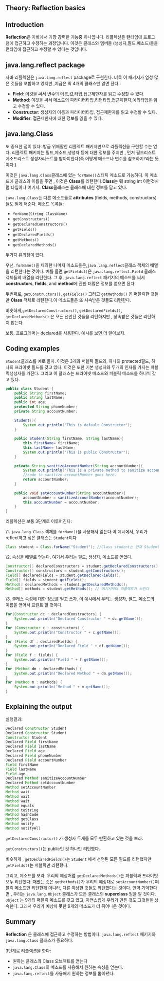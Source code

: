 ## Theory: Reflection basics



## Introduction

**Reflection**은 자바에서 가장 강력한 기능중 하나입니다. 리플렉션은 런타임에 프로그램에 접근하고 수정하는 과정입니다. 이것은 클래스와 멤버들 (생성자,필드,메소드)들을 런타임에 접근하고 수정할 수 있다는 것입니다.



## java.lang.reflect package

자바 리플렉션은 `java.lang.reflect` package로 구현한다. 비록 이 패키지가 엄청 많은 것들을 포함하고 있지만 ,지금은 딱 4개의 클래스만 알면 된다 : 

- **Field**: 이것을 써서 변수의 이름,값,타입,접근제한자를 읽고 수정할 수 있다.
- **Method**: 이것을 써서 메소드의 파라미터타입,리턴타입,접근제한자,예외타입을 읽고 수정할 수 있다.
- **Constructor**: 생성자의 이름과 파라미터타입, 접근제한자를 읽고 수정할 수 있다.
- **Modifier**: 접근제한자에 대한 정보를 읽을 수 있다.

## java.lang.Class

또 중요한 점이 있다. 방금 위에말한 리플렉트 패키지만으로 리플렉션을 구현할 수는 없다. 리플렉트 패키지는 필드,메소드,생성자 등에 대한 정보를 주지만 , 먼저 필드리스트 메소드리스트 생성자리스트를 받아야한다(즉 어떻게 메소드나 변수를 참조하지?라는 뜻이다.).

이것은 `java.lang.Class`클래스에 있는 `forName()`스태틱 메소드로 가능하다. 이 메소드에 클래스의 이름을 주면 , 이것은 **Class**를 리턴한다.**Class**는 뭐 string int 이런것처럼 타입이다 여기서. **Class**클래스는 클래스에 대한 정보를 담고 있다.

`java.lang.Class`는 다른 메소드들로 **attributes** (fields, methods, constructors)들도 얻게 해준다. 메소드 목록들:

- `forName(String ClassName)`
- `getConstructors()`
- `getDeclaredConstructors()`
- `getFields()`
- `getDeclaredFields()`
- `getMethods()`
- `getDeclaredMethods()`

두가지 유의점이 있다.

우선,  `forName()`을 제외한 나머지 메소드들은,`java.lang.reflect`클래스 객체의 배열을 리턴한다는 것이다. 예를 들면  `getFields()`은 `java.lang.reflect.Field` 클래스 객체들의 배열을 리턴한다. 그 후, `java.lang.reflect` 패키지의 메소드를 써서  **constructors**, **fields**, and **method**에 관한 더많은 정보를 얻으면 된다.

두번째로, `getConstructors()`, `getFields()` 그리고 `getMethods()` 은 퍼블릭한 것들만 **Class** 객체로 리턴한다.이 메소드들은 또 사속받은 것들도 리턴한다.

비슷하게,`getDeclaredConstructors()`, `getDeclaredFields()`, `getDeclaredMethods()` 은 모든 선언된 것들을 리턴하지만 , 상속받은 것들은 리턴하지 않는다.

보통,  프로그래머는 declared를 사용한다. 예시를 보면 더 알아보자.

## Coding examples

`Student`클래스를 예로 들자. 이것은 3개의 퍼블릭 필드와, 하나의 protected필드, 하나의 프라이빗 필드를 갖고 있다. 이것은 또한 기본 생성자와 두개의 인자를 가지는 퍼블릭생성자를 가진다. 그리고 이 클래스는 프라이빗 메소드와 퍼블릭 메소드를 하나씩 갖고 있다.

```java
public class Student {
    public String firstName;
    public String lastName;
    public int age;
    protected String phoneNumber;
    private String accountNumber;
    
    Student(){
        System.out.println("This is default Constructor");
    }
    
    public Student(String firstName, String lastName){
        this.firstName= firstName;
        this.lastName= lastName;
        System.out.println("This is public Constructor");
    }
    
    private String sanitizeAccountNumber(String accountNumber){
        System.out.println("This is a private method to sanitize account number");
        //code to sanitize accountNumber goes here. 
        return accountNumber;
    }
    
    public void setAccountNumber(String accountNumber){
        accountNumber = sanitizeAccountNumber(accountNumber);
        this.accountNumber = accountNumber;
    }
}
```

리플렉션은 보통 3단계로 이루어진다:

\1.  `java.lang.Class` 객체를  `forName()`을 사용해서 얻는다.이 예시에서, 우리가 reflect하고 싶은 클래스는 `Student`이다

```java
Class student = Class.forName("Student"); //Class student는 현재 Student클래스 이다.
```

\2. 속성을 배열로 얻는다. 여기서 우리는 필드, 생성자, 메소드를 얻었다.

```java
Constructor[] declaredConstructors = student.getDeclaredConstructors();
Constructor[] constructors = student.getConstructors();
Field[] declaredFields = student.getDeclaredFields();
Field[] fields = student.getFields();
Method[] declaredMethods = student.getDeclaredMethods();
Method[] methods = student.getMethods(); // 여기서부터 리플렉트가 쓰인다
```

\3. 클래스 속성에 대한 정보를 얻고 쓰자. 이 예시에서 우리는 생성자, 필드, 메소드의 이름을 얻어서 프린트 할 것이다.

```java
for(Constructor dc : declaredConstructors) {
    System.out.println("Declared Constructor " + dc.getName());
}
for (Constructor c : constructors) {
    System.out.println("Constructor " + c.getName());
}
for (Field df : declaredFields) {
    System.out.println("Declared Field " + df.getName());
}
for (Field f : fields) {
    System.out.println("Field " + f.getName());
}
for (Method dm : declaredMethods) {
    System.out.println("Declared Method " + dm.getName());
}
for (Method m : methods) {
    System.out.println("Method " + m.getName());
}
```

## Explaining the output

실행결과:

```java
Declared Constructor Student
Declared Constructor Student
Constructor Student
Declared Field firstName
Declared Field lastName
Declared Field age
Declared Field phoneNumber
Declared Field accountNumber
Field firstName
Field lastName
Field age
Declared Method sanitizeAccountNumber
Declared Method setAccountNumber
Method setAccountNumber
Method wait
Method wait
Method wait
Method equals
Method toString
Method hashCode
Method getClass
Method notify
Method notifyAll
```

 `getDeclaredConstructor()`  가 생성자 두개를 모두 반환하고 있는 것을 보라.

`getConstructors()`는 public인 것 하나만 리턴했다.

비슷하게 , `getDeclaredFields()`는 `Student` 에서 선언된 모든 필드를 리턴했지만 `getFields()`는 퍼블릭만 리턴했다.

그리고, 메소드를 보라. 우리의 예상처럼 `getDeclaredMethods()`는 퍼블릭과 프라이빗 모두 리턴했다. 재밌는 것은 `getMethods()`가 우리의 예상대로 `setAccountNumber()`퍼블릭 메소드만 리턴한게 아니라, 다른 이상한 것들도 리턴했다는 것이다. 만약 기억한다면 , 우리는 `java.lang.Object` 클래스가 모든 클래스의 **superclass** 임을 알 것이다. `Object` 는 9개의 퍼블릭 메소드를 갖고 있고, 자연스럽게 우리가 만든 것도 그것들을 상속한다. 그래서 우리가 예상치 못한 9개의 메소드가 더 튀어나온 것이다.

## **Summary**

**Reflection** 은 클래스에 접근하고 수정하는 방법이다. `java.lang.reflect` 패키지와 `java.lang.Class` 클래스가 중요하다.

3단계로 리플렉션을 한다:

- 원하는 클래스의 Class 오브젝트를 얻는다
- `java.lang.Class`의 메소드를 사용해서 원하는 속성을 얻는다.
- `java.lang.reflect`를 사용해서 원하는 정보를 뽑아낸다.
